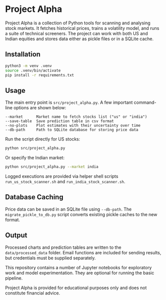 # Project Alpha

Project Alpha is a collection of Python tools for scanning and analysing
stock markets.  It fetches historical prices, trains a volatility model, and
runs a suite of technical screeners.  The project can work with both US and
Indian equities and stores data either as pickle files or in a SQLite
cache.

## Installation

```bash
python3 -m venv .venv
source .venv/bin/activate
pip install -r requirements.txt
```

## Usage

The main entry point is `src/project_alpha.py`.  A few important command-line
options are shown below:

```text
--market      Market name to fetch stocks list ("us" or "india")
--save-table  Save prediction table in csv format
--no-plots    Plot estimates with their uncertainty over time
--db-path     Path to SQLite database for storing price data
```

Run the script directly for US stocks:

```bash
python src/project_alpha.py
```

Or specify the Indian market:

```bash
python src/project_alpha.py --market india
```

Logged executions are provided via helper shell scripts
`run_us_stock_scanner.sh` and `run_india_stock_scanner.sh`.

## Database Caching

Price data can be saved in an SQLite file using `--db-path`.  The
`migrate_pickle_to_db.py` script converts existing pickle caches to the new
format.

## Output

Processed charts and prediction tables are written to the `data/processed_data`
folder.  Email functions are included for sending results, but credentials must
be supplied separately.

This repository contains a number of Jupyter notebooks for exploratory work and
model experimentation.  They are optional for running the basic pipeline.

Project Alpha is provided for educational purposes only and does not constitute
financial advice.
